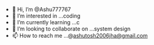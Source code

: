 - 👋 Hi, I’m @Ashu777767
- 👀 I’m interested in ...coding
- 🌱 I’m currently learning ...c
- 💞️ I’m looking to collaborate on ...system design
- 📫 How to reach me ...@ashutosh2006jha@gmail.com

<!---
Ashu777767/Ashu777767 is a ✨ special ✨ repository because its `README.md` (this file) appears on your GitHub profile.
You can click the Preview link to take a look at your changes.
--->

